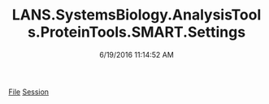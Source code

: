 ﻿---
title: LANS.SystemsBiology.AnalysisTools.ProteinTools.SMART.Settings
date: 6/19/2016 11:14:52 AM
---

[File](T-LANS.SystemsBiology.AnalysisTools.ProteinTools.SMART.Settings.File.html)
[Session](T-LANS.SystemsBiology.AnalysisTools.ProteinTools.SMART.Settings.Session.html)
